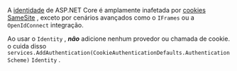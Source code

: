 A [identidade](xref:security/authentication/identity) de ASP.NET Core é amplamente inafetada por [cookies SameSite](xref:security/samesite) , exceto por cenários avançados como o `IFrames` ou a `OpenIdConnect` integração.

Ao usar o `Identity` , ***não*** adicione nenhum provedor ou chamada de cookie. o cuida disso ` services.AddAuthentication(CookieAuthenticationDefaults.AuthenticationScheme)` `Identity` .